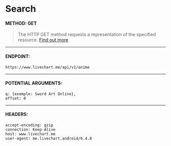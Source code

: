 # Search

#### METHOD: GET
> The HTTP GET method requests a representation of the specified resource. [Find out more](https://developer.mozilla.org/en-US/docs/Web/HTTP/Methods/GET)

___

#### ENDPOINT:
` https://www.livechart.me/api/v1/anime `

___

#### POTENTIAL ARGUMENTS:
```http
q: {exemple: Sword Art Online},
offset: 0
```

___

#### HEADERS:

```http
accept-encoding: gzip
connection: Keep-Alive
host: www.livechart.me
user-agent: me.livechart.android/6.4.8
